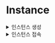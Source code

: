# Instance

<details>
    <summary>인스턴스 생성</summary>

1. [리소스 실행] VM 인스턴스 생성 클릭
![Alt text](image/1.png)

<br/>

2. [이미지 및 구성] 이미지 변경 클릭
![Alt text](image/2.png)

<br/>

3. [이미지 선택] 서버 운영체제 고른 후 이미지 선택
![Alt text](image/3.png)

<br/>

4. [SSH키 추가] 서버에 접속할때 사용하기 위한 키 다운로드 (다시 발급받을 수 없으므로 파일을 관리해야함.)
![Alt text](image/4.png)

<br/>

5. [생성] 인스턴스 생성
![Alt text](image/5.png)

<br/>

6. [인스턴스] 기다리면 초록색으로 변경되고 구성이 완료됨.
![Alt text](image/6.png)

</details>

<details>
    <summary>인스턴스 접속</summary>

1. [모바엑스텀 설치](https://mobaxterm.mobatek.net/)
2. [세션] 새로운 세션 만들기 위해 세션 클릭
![Alt text](image2/1.png)

<br/>

3. [SSH] Remote host : 인스턴스 공용 IPv4 주소를 넣어주고, 인스턴스 생성하며 발급 받은 키 파일을 등록.
![Alt text](image2/2.png)

<br/>

4. [접속] 기본 로그인은 ubuntu. 
![Alt text](image2/3.png)


</details>